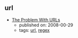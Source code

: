 url
---
* [The Problem With URLs](https://blog.codinghorror.com/the-problem-with-urls/)
    * published on: 2008-00-29
    * tags: [url](../tags/url.md), [regex](../tags/regex.md)
